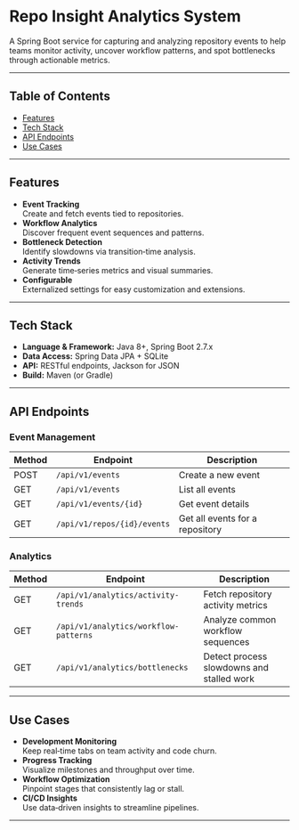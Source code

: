# Repo Insight Analytics System

A Spring Boot service for capturing and analyzing repository events to help teams monitor activity, uncover workflow patterns, and spot bottlenecks through actionable metrics.

---

## Table of Contents

- [Features](#features)  
- [Tech Stack](#tech-stack)  
- [API Endpoints](#api-endpoints)  
- [Use Cases](#use-cases) 

---

## Features

- **Event Tracking**  
  Create and fetch events tied to repositories.  
- **Workflow Analytics**  
  Discover frequent event sequences and patterns.  
- **Bottleneck Detection**  
  Identify slowdowns via transition‑time analysis.  
- **Activity Trends**  
  Generate time‑series metrics and visual summaries.  
- **Configurable**  
  Externalized settings for easy customization and extensions.  

---

## Tech Stack

- **Language & Framework:** Java 8+, Spring Boot 2.7.x  
- **Data Access:** Spring Data JPA + SQLite  
- **API:** RESTful endpoints, Jackson for JSON  
- **Build:** Maven (or Gradle)  

---

## API Endpoints

### Event Management

| Method | Endpoint                         | Description                      |
|--------|----------------------------------|----------------------------------|
| POST   | `/api/v1/events`                 | Create a new event               |
| GET    | `/api/v1/events`                 | List all events                  |
| GET    | `/api/v1/events/{id}`            | Get event details                |
| GET    | `/api/v1/repos/{id}/events`      | Get all events for a repository  |

### Analytics

| Method | Endpoint                                   | Description                                |
|--------|--------------------------------------------|--------------------------------------------|
| GET    | `/api/v1/analytics/activity-trends`        | Fetch repository activity metrics          |
| GET    | `/api/v1/analytics/workflow-patterns`      | Analyze common workflow sequences          |
| GET    | `/api/v1/analytics/bottlenecks`            | Detect process slowdowns and stalled work  |

---

## Use Cases

- **Development Monitoring**  
  Keep real‑time tabs on team activity and code churn.  
- **Progress Tracking**  
  Visualize milestones and throughput over time.  
- **Workflow Optimization**  
  Pinpoint stages that consistently lag or stall.  
- **CI/CD Insights**  
  Use data‑driven insights to streamline pipelines.

---
